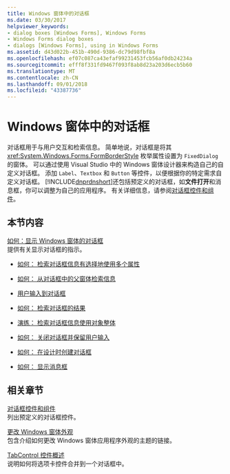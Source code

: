 ```yaml
---
title: Windows 窗体中的对话框
ms.date: 03/30/2017
helpviewer_keywords:
- dialog boxes [Windows Forms], Windows Forms
- Windows Forms dialog boxes
- dialogs [Windows Forms], using in Windows Forms
ms.assetid: d43d022b-451b-490d-9386-dc79d98fbf8a
ms.openlocfilehash: ef07c087ca43efaf99231453fcb56af0db24234a
ms.sourcegitcommit: efff8f331fd9467f093f8ab8d23a203d6ecb5b60
ms.translationtype: MT
ms.contentlocale: zh-CN
ms.lasthandoff: 09/01/2018
ms.locfileid: "43387736"
---
```

# <a name="dialog-boxes-in-windows-forms"></a>Windows 窗体中的对话框
对话框用于与用户交互和检索信息。 简单地说，对话框是将其 <xref:System.Windows.Forms.FormBorderStyle> 枚举属性设置为 `FixedDialog` 的窗体。 可以通过使用 Visual Studio 中的 Windows 窗体设计器来构造自己的自定义对话框。 添加 `Label`、`Textbox` 和 `Button` 等控件，以便根据你的特定需求自定义对话框。 [!INCLUDE[dnprdnshort](../../../includes/dnprdnshort-md.md)]还包括预定义的对话框，如**文件打开**和消息框，你可以调整为自己的应用程序。 有关详细信息，请参阅[对话框控件和组件](../../../docs/framework/winforms/controls/dialog-box-controls-and-components-windows-forms.md)。  
  
## <a name="in-this-section"></a>本节内容  
 [如何：显示 Windows 窗体的对话框](../../../docs/framework/winforms/how-to-display-dialog-boxes-for-windows-forms.md)  
 提供有关显示对话框的指示。  
  
-   [如何： 检索对话框信息有选择地使用多个属性](https://msdn.microsoft.com/library/56taefba\(v=vs.110\))  
  
-   [如何： 从对话框中的父窗体检索信息](https://msdn.microsoft.com/library/k70t19bb\(v=vs.110\))  
  
-   [用户输入到对话框](https://msdn.microsoft.com/library/1s9ws53w\(v=vs.110\))  
  
-   [如何： 检索对话框的结果](https://msdn.microsoft.com/library/40x40td1\(v=vs.110\))  
  
-   [演练： 检索对话框信息使用对象整体](https://msdn.microsoft.com/library/cakx2hdw\(v=vs.110\))  
  
-   [如何： 关闭对话框并保留用户输入](https://msdn.microsoft.com/library/65ad5907\(v=vs.110\))  
  
-   [如何： 在设计时创建对话框](https://msdn.microsoft.com/library/55cz5x2c\(v=vs.110\))  
  
-   [如何： 显示消息框](https://msdn.microsoft.com/library/3tt9e94f\(v=vs.110\))  
  
## <a name="related-sections"></a>相关章节  
 [对话框控件和组件](../../../docs/framework/winforms/controls/dialog-box-controls-and-components-windows-forms.md)  
 列出预定义的对话框控件。  
  
 [更改 Windows 窗体外观](../../../docs/framework/winforms/changing-the-appearance-of-windows-forms.md)  
 包含介绍如何更改 Windows 窗体应用程序外观的主题的链接。  
  
 [TabControl 控件概述](../../../docs/framework/winforms/controls/tabcontrol-control-overview-windows-forms.md)  
 说明如何将选项卡控件合并到一个对话框中。

